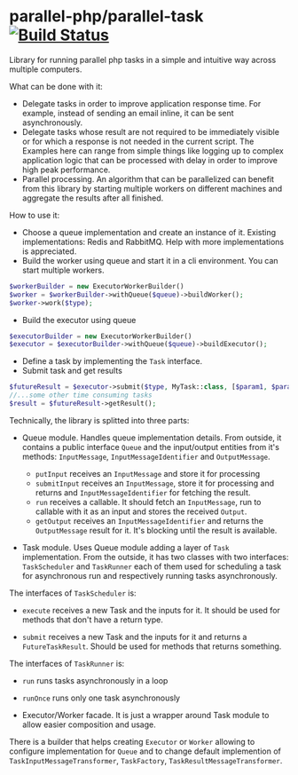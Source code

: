 parallel-php/parallel-task [![Build Status](https://travis-ci.org/parallel-php/parallel-task.svg?branch=master)](https://travis-ci.org/parallel-php/parallel-task)
=============

Library for running parallel php tasks in a simple and intuitive way across multiple computers.

What can be done with it:
- Delegate tasks in order to improve application response time. For example, instead of sending an email inline, it can be sent asynchronously.
- Delegate tasks whose result are not required to be immediately  visible or for which a response is not needed in the current script. The Examples here can range from simple things like logging up to complex application logic that can be processed with delay in order to improve high peak performance.
- Parallel processing. An algorithm that can be parallelized can benefit from this library by starting multiple workers on different machines and aggregate the results after all finished.

How to use it:

- Choose a queue implementation and create an instance of it. Existing implementations: Redis and RabbitMQ. Help with more implementations is appreciated.
- Build the worker using queue and start it in a cli environment. You can start multiple workers.
```php
$workerBuilder = new ExecutorWorkerBuilder()
$worker = $workerBuilder->withQueue($queue)->buildWorker();
$worker->work($type);
```
- Build the executor using queue
```php
$executorBuilder = new ExecutorWorkerBuilder()
$executor = $executorBuilder->withQueue($queue)->buildExecutor();
```
- Define a task by implementing the `Task` interface.
- Submit task and get results
```php
$futureResult = $executor->submit($type, MyTask::class, [$param1, $param2]);
//...some other time consuming tasks
$result = $futureResult->getResult();
```

Technically, the library is splitted into three parts:
- Queue module. Handles queue implementation details. From outside, it contains a public interface `Queue` and the input/output entities from it's methods: `InputMessage`, `InputMessageIdentifier` and `OutputMessage`.
  * `putInput` receives an `InputMessage` and store it for processing
  - `submitInput` receives an `InputMessage`, store it for processing and returns and `InputMessageIdentifier` for fetching the result.
  - `run` receives a callable. It should fetch an `InputMessage`, run to callable with it as an input and stores the received `Output`.
  - `getOutput` receives an `InputMessageIdentifier` and returns the `OutputMessage` result for it. It's blocking until the result is available.

- Task module. Uses Queue module adding a layer of `Task` implementation. From the outside, it has two classes with two interfaces: `TaskScheduler` and `TaskRunner` each of them used for scheduling a task for asynchronous run and respectively running tasks asynchronously.

 The interfaces of `TaskScheduler` is:
  * `execute` receives a new Task and the inputs for it. It should be used for methods that don't have a return type.
  - `submit` receives a new Task and the inputs for it and returns a `FutureTaskResult`. Should be used for methods that returns something.

 The interfaces of `TaskRunner` is:
  * `run` runs tasks asynchronously in a loop
  - `runOnce` runs only one task asynchronously

- Executor/Worker facade. It is just a wrapper around Task module to allow easier composition and usage.

 There is a builder that helps creating `Executor` or `Worker` allowing to configure implementation for `Queue` and to change default implemention of `TaskInputMessageTransformer`, `TaskFactory`, `TaskResultMessageTransformer`.

